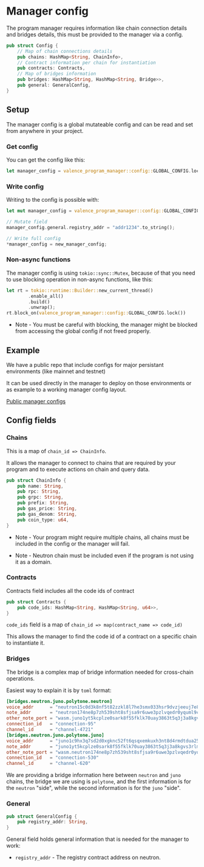 # Manager config

The program manager requires information like chain connection details and bridges details, this must be provided to the manager via a config.

```rust
pub struct Config {
    // Map of chain connections details
    pub chains: HashMap<String, ChainInfo>,
    // Contract information per chain for instantiation
    pub contracts: Contracts,
    // Map of bridges information
    pub bridges: HashMap<String, HashMap<String, Bridge>>,
    pub general: GeneralConfig,
}
```

## Setup

The manager config is a global mutateable config and can be read and set from anywhere in your project.

### Get config

You can get the config like this: 

```rust
let manager_config = valence_program_manager::config::GLOBAL_CONFIG.lock().await
```

### Write config

Writing to the config is possible with: 

```rust
let mut manager_config = valence_program_manager::config::GLOBAL_CONFIG.lock().await

// Mutate field
manager_config.general.registry_addr = "addr1234".to_string();

// Write full config
*manager_config = new_manager_config;
```

### Non-async functions

The manager config is using `tokio::sync::Mutex`, because of that you need to use blocking operation in non-async functions, like this:

```rust
let rt = tokio::runtime::Builder::new_current_thread()
        .enable_all()
        .build()
        .unwrap();
rt.block_on(valence_program_manager::config::GLOBAL_CONFIG.lock())
```

* Note - You must be careful with blocking, the manager might be blocked from accessing the global config if not freed properly.

## Example

We have a public repo that include configs for major persistant environments (like mainnet and testnet)

It can be used directly in the manager to deploy on those environments or as example to a working manager config layout.

[Public manager configs](https://github.com/timewave-computer/valence-program-manager-config)

## Config fields

### Chains

This is a map of `chain_id => ChainInfo`.  

It allows the manager to connect to chains that are required by your program and to execute actions on chain and query data.

```rust
pub struct ChainInfo {
    pub name: String,
    pub rpc: String,
    pub grpc: String,
    pub prefix: String,
    pub gas_price: String,
    pub gas_denom: String,
    pub coin_type: u64,
}
```

* Note - Your program might require multiple chains, all chains must be included in the config or the manager will fail.

* Note - Neutron chain must be included even if the program is not using it as a domain.

### Contracts

Contracts field includes all the code ids of contract

```rust
pub struct Contracts {
    pub code_ids: HashMap<String, HashMap<String, u64>>,
}
```

`code_ids` field is a map of `chain_id => map(contract_name => code_id)`

This allows the manager to find the code id of a contract on a specific chain to instantiate it.

### Bridges

The bridge is a complex map of bridge information needed for cross-chain operations.

Easiest way to explain it is by `toml` format:

```toml
[bridges.neutron.juno.polytone.neutron]
voice_addr      = "neutron15c0d3k8nf5t82zzkl8l7he3smx033hsr9dvzjeeuj7e8n46rqy5se0pn3e"
note_addr       = "neutron174ne8p7zh539sht8sfjsa9r6uwe3pzlvqedr0yquml9crfzsfnlshvlse8"
other_note_port = "wasm.juno1yt5kcplze0sark8f55fklk70uay3863t5q3j3a8kgvs3rlmjya9qys0d2y"
connection_id   = "connection-95"
channel_id      = "channel-4721"
[bridges.neutron.juno.polytone.juno]
voice_addr      = "juno1c9hx3q7sd2d0xgknc52ft6qsqxemkuxh3nt8d4rmdtdua25x5h0sdd2zm5"
note_addr       = "juno1yt5kcplze0sark8f55fklk70uay3863t5q3j3a8kgvs3rlmjya9qys0d2y"
other_note_port = "wasm.neutron174ne8p7zh539sht8sfjsa9r6uwe3pzlvqedr0yquml9crfzsfnlshvlse8"
connection_id   = "connection-530"
channel_id      = "channel-620"
```

We are providing a bridge information here between `neutron` and `juno` chains, the bridge we are using is `polytone`, and the first information is for the `neutron` "side", while the second information is for the `juno` "side".

### General

```rust
pub struct GeneralConfig {
    pub registry_addr: String,
}
```

General field holds general information that is needed for the manager to work:

- `registry_addr` - The registry contract address on neutron.